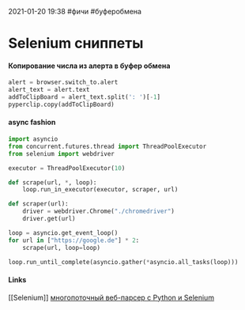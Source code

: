 2021-01-20 19:38
#фичи #буферобмена
# Selenium сниппеты
#### Копирование числа из алерта в буфер обмена  
``` python
alert = browser.switch_to.alert  
alert_text = alert.text  
addToClipBoard = alert_text.split(': ')[-1]  
pyperclip.copy(addToClipBoard)
```
#### async fashion [](https://stackoverflow.com/questions/50303797/python-webdriver-and-asyncio)
```python
import asyncio
from concurrent.futures.thread import ThreadPoolExecutor
from selenium import webdriver

executor = ThreadPoolExecutor(10)

def scrape(url, *, loop):
    loop.run_in_executor(executor, scraper, url)

def scraper(url):
    driver = webdriver.Chrome("./chromedriver")
    driver.get(url)

loop = asyncio.get_event_loop()
for url in ["https://google.de"] * 2:
    scrape(url, loop=loop)

loop.run_until_complete(asyncio.gather(*asyncio.all_tasks(loop)))
```
#### Links
[[Selenium]] 
[многопоточный веб-парсер с Python и Selenium](https://www.awesomeandrew.ru/2020/12/06/%D1%81%D0%BE%D0%B7%D0%B4%D0%B0%D0%B5%D0%BC-%D0%BC%D0%BD%D0%BE%D0%B3%D0%BE%D0%BF%D0%BE%D1%82%D0%BE%D1%87%D0%BD%D1%8B%D0%B9-%D0%B2%D0%B5%D0%B1-%D0%BF%D0%B0%D1%80%D1%81%D0%B5%D1%80-%D1%81-python-%D0%B8-s/)